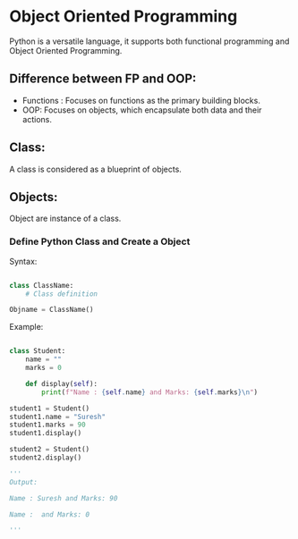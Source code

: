 # Object Oriented Programming

Python is a versatile language, it supports both functional programming and Object Oriented Programming.


## Difference between FP and OOP:

- Functions : Focuses on functions as the primary building blocks.
- OOP: Focuses on objects, which encapsulate both data and their actions.

## Class:
A class is considered as a blueprint of objects.

## Objects:
Object are instance of a class.


### Define Python Class and Create a Object

Syntax:

```python

class ClassName:
    # Class definition

Objname = ClassName()
```

Example:

```python

class Student:
    name = ""
    marks = 0

    def display(self):
        print(f"Name : {self.name} and Marks: {self.marks}\n")

student1 = Student()
student1.name = "Suresh"
student1.marks = 90
student1.display()

student2 = Student()
student2.display()

'''
Output:

Name : Suresh and Marks: 90

Name :  and Marks: 0

'''
```